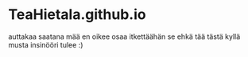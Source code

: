 # TeaHietala.github.io
auttakaa saatana
mää en oikee osaa
itkettäähän se
ehkä tää tästä
kyllä musta insinööri tulee
:)
